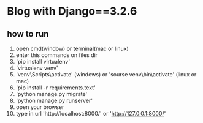 # Blog with Django==3.2.6

## how to run

1. open cmd(window) or terminal(mac or linux)
2. enter this commands on files dir
3. 'pip install virtualenv'
4. 'virtualenv venv'
5. 'venv\Scripts\activate' (windows) or 'sourse venv\bin\activate' (linux or mac)
6. 'pip install -r requirements.text'
7. 'python manage.py migrate'
8. 'python manage.py runserver'
9. open your browser
10. type in url 'http://localhost:8000/' or 'http://127.0.0.1:8000/'